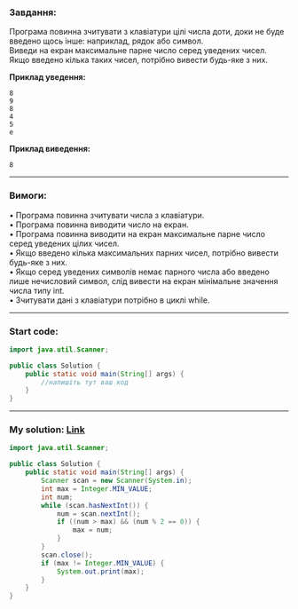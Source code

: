### **Завдання:** 

Програма повинна зчитувати з клавіатури цілі числа доти, доки не буде введено щось інше: наприклад, рядок або символ.  
Виведи на екран максимальне парне число серед уведених чисел. Якщо введено кілька таких чисел, потрібно вивести будь-яке з них.

**Приклад уведення:**  
```
8
9
8
4
5
e
```
**Приклад виведення:**  
```
8
```

---

### **Вимоги:**  

• Програма повинна зчитувати числа з клавіатури.  
• Програма повинна виводити число на екран.  
• Програма повинна виводити на екран максимальне парне число серед уведених цілих чисел.  
• Якщо введено кілька максимальних парних чисел, потрібно вивести будь-яке з них.  
• Якщо серед уведених символів немає парного числа або введено лише нечисловий символ, слід вивести на екран мінімальне значення числа типу int.  
• Зчитувати дані з клавіатури потрібно в циклі while.  

---

### **Start code:**  

```java
import java.util.Scanner;

public class Solution {
    public static void main(String[] args) {
        //напишіть тут ваш код
    }
}
```

---

### **My solution: [Link](./src/Solution.java)**  

```java
import java.util.Scanner;

public class Solution {
    public static void main(String[] args) {
        Scanner scan = new Scanner(System.in);
        int max = Integer.MIN_VALUE;
        int num;
        while (scan.hasNextInt()) {
            num = scan.nextInt();
            if ((num > max) && (num % 2 == 0)) {
                max = num;
            }
        }
        scan.close();
        if (max != Integer.MIN_VALUE) {
            System.out.print(max);
        }
    }
}
```